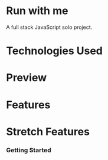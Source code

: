 # Run with me

A full stack JavaScript solo project.

# Technologies Used

# Preview 

# Features

# Stretch Features

### Getting Started
